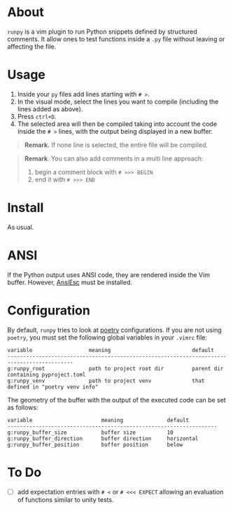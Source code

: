 # About

`runpy` is a vim plugin to run Python snippets defined by structured comments. It allow ones to test functions inside a `.py` file without leaving or affecting the file.

# Usage

1. Inside your `py` files add lines starting with `# >`.
2. In the visual mode, select the lines you want to compile (including the lines added as above).
3. Press `ctrl+D`.
4. The selected area will then be compiled taking into account the code inside the `# >` lines, with the output being displayed in a new buffer.

> **Remark.** If none line is selected, the entire file will be compiled.

> **Remark**. You can also add comments in a multi line approach:
> 1. begin a comment block with `# >>> BEGIN`
> 2. end it with `# >>> END`

# Install

As usual.

# ANSI

If the Python output uses ANSI code, they are rendered inside the Vim buffer. However, [AnsiEsc](https://github.com/vim-scripts/AnsiEsc.vim) must be installed.

# Configuration

By default, `runpy` tries to look at [poetry](https://github.com/python-poetry/poetry) configurations. If you are not using `poetry`, you must set the following global variables in your `.vimrc` file:

```
variable                  meaning                          default
-------------------------------------------------------------------------------------------
g:runpy_root              path to project root dir         parent dir containing pyproject.toml
g:runpy_venv              path to project venv             that defined in "poetry venv info"
```

The geometry of the buffer with the output of the executed code can be set as follows:

```
variable                      meaning              default
-------------------------------------------------------------------
g:runpy_buffer_size           buffer size          10
g:runpy_buffer_direction      buffer direction     horizontal
g:runpy_buffer_position       buffer position      below 
```

# To Do

- [ ] add expectation entries with `# <` or `# <<< EXPECT` allowing an evaluation of functions similar to unity tests.
